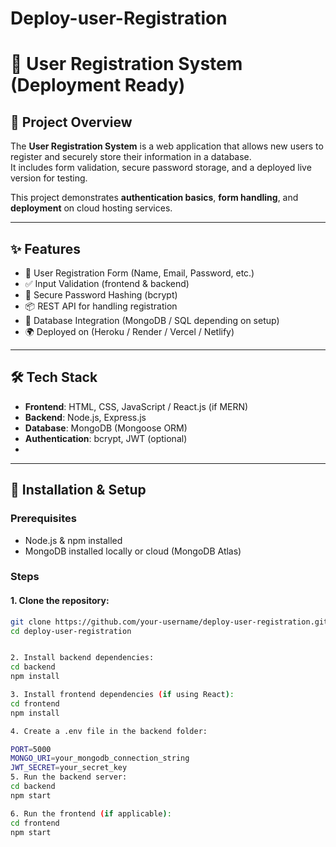 # Deploy-user-Registration


# 👤 User Registration System (Deployment Ready)

## 📌 Project Overview
The **User Registration System** is a web application that allows new users to register and securely store their information in a database.  
It includes form validation, secure password storage, and a deployed live version for testing.  

This project demonstrates **authentication basics**, **form handling**, and **deployment** on cloud hosting services.

---

## ✨ Features
- 📝 User Registration Form (Name, Email, Password, etc.)
- ✅ Input Validation (frontend & backend)
- 🔐 Secure Password Hashing (bcrypt)
- 📦 REST API for handling registration
- 💾 Database Integration (MongoDB / SQL depending on setup)
- 🌍 Deployed on (Heroku / Render / Vercel / Netlify)

---

## 🛠 Tech Stack
- **Frontend**: HTML, CSS, JavaScript / React.js (if MERN)
- **Backend**: Node.js, Express.js
- **Database**: MongoDB (Mongoose ORM)
- **Authentication**: bcrypt, JWT (optional)
- 

---

## 🚀 Installation & Setup

### Prerequisites
- Node.js & npm installed
- MongoDB installed locally or cloud (MongoDB Atlas)

### Steps

#### 1. Clone the repository:
```bash
git clone https://github.com/your-username/deploy-user-registration.git
cd deploy-user-registration


2. Install backend dependencies:
cd backend
npm install

3. Install frontend dependencies (if using React):
cd frontend
npm install

4. Create a .env file in the backend folder:

PORT=5000
MONGO_URI=your_mongodb_connection_string
JWT_SECRET=your_secret_key
5. Run the backend server:
cd backend
npm start

6. Run the frontend (if applicable):
cd frontend
npm start
